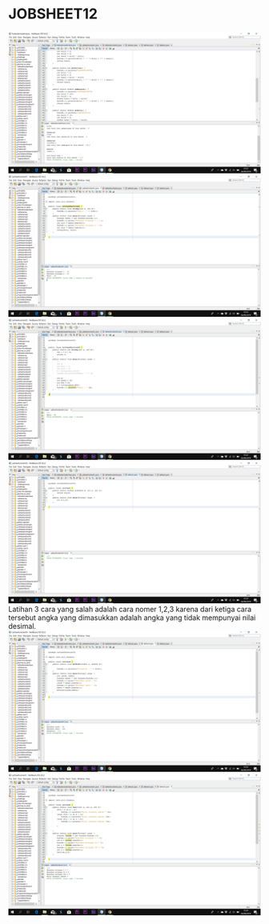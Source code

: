 # JOBSHEET12
![Alt Teks](https://github.com/Richmondjanusrafiiaryanto/JOBSHEET12/blob/master/Screenshot%20(398).png)
![Alt Teks](https://github.com/Richmondjanusrafiiaryanto/JOBSHEET12/blob/master/Screenshot%20(399).png)
![Alt Teks](https://github.com/Richmondjanusrafiiaryanto/JOBSHEET12/blob/master/Screenshot%20(400).png)
![Alt Teks](https://github.com/Richmondjanusrafiiaryanto/JOBSHEET12/blob/master/Screenshot%20(401).png)
Latihan 3 
cara yang salah adalah cara nomer 1,2,3 karena dari ketiga cara tersebut angka yang dimasukkan adalah angka yang tidak mempunyai nilai desimal.
![Alt Teks](https://github.com/Richmondjanusrafiiaryanto/JOBSHEET12/blob/master/Screenshot%20(402).png)
![Alt Teks](https://github.com/Richmondjanusrafiiaryanto/JOBSHEET12/blob/master/Screenshot%20(403).png)


